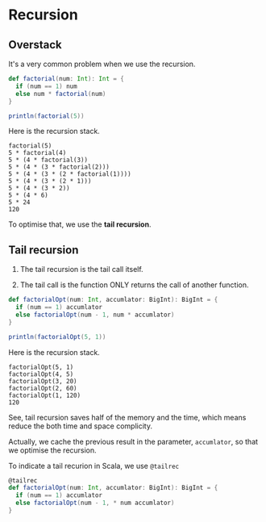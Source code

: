 # Recursion

## Overstack

It's a very common problem when we use the recursion.

```scala
def factorial(num: Int): Int = {
  if (num == 1) num
  else num * factorial(num)
}

println(factorial(5))
```

Here is the recursion stack.

```
factorial(5)
5 * factorial(4)
5 * (4 * factorial(3))
5 * (4 * (3 * factorial(2)))
5 * (4 * (3 * (2 * factorial(1))))
5 * (4 * (3 * (2 * 1)))
5 * (4 * (3 * 2))
5 * (4 * 6)
5 * 24
120
```

To optimise that, we use the **tail recursion**.

## Tail recursion

1. The tail recursion is the tail call itself.

2. The tail call is the function ONLY returns the call of another function.

```scala
def factorialOpt(num: Int, accumlator: BigInt): BigInt = {
  if (num == 1) accumlator
  else factorialOpt(num - 1, num * accumlator)
}

println(factorialOpt(5, 1))
```

Here is the recursion stack.

```
factorialOpt(5, 1)
factorialOpt(4, 5)
factorialOpt(3, 20)
factorialOpt(2, 60)
factorialOpt(1, 120)
120
```

See, tail recursion saves half of the memory and the time, which means reduce the both time and space complicity.

Actually, we cache the previous result in the parameter, `accumlator`, so that we optimise the recursion.

To indicate a tail recurion in Scala, we use `@tailrec`

```scala
@tailrec
def factorialOpt(num: Int, accumlator: BigInt): BigInt = {
  if (num == 1) accumlator
  else factorialOpt(num - 1, * num accumlator)
}
```
